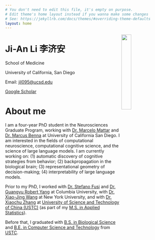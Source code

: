 ```yaml
---
# You don't need to edit this file, it's empty on purpose.
# Edit theme's home layout instead if you wanna make some changes
# See: https://jekyllrb.com/docs/themes/#overriding-theme-defaults
layout: home
---
```


<img style="float: right; width: 25%" src="{{site.url}}/assets/cv/me.jpg">

<h1 class="post-title">Ji-An Li 李济安</h1>

School of Medicine

University of California, San Diego

Email: jil095@ucsd.edu

[Google Scholar](https://scholar.google.com/citations?user=lge1u8kAAAAJ&hl=en)

# About me

I am a four-year PhD student in the Neurosciences Graduate Program, working with [Dr. Marcelo Mattar](https://www.mattarlab.com/people) and [Dr. Marcus Benna](https://bennalab.biosci.ucsd.edu/people/) at University of California San Diego. 
I am interested in the fields of computational neuroscience, computational cognitive science, and the science of large language models. 
I am currently working on: (1) automatic discovery of cognitive strategies from behavior; (2) backpropagation in the biological brain; (3) representational geometry of decision-making; (4) interpretability of large language models.

Prior to my PhD, I worked with [Dr. Stefano Fusi](https://ctn.zuckermaninstitute.columbia.edu/people/stefano-fusi) and [Dr. Guangyu Robert Yang](https://www.metaconscious.org/people/) at Columbia University, with [Dr. Xiao-Jing Wang](https://www.cns.nyu.edu/wanglab/) at New York University, and with 
[Dr. Xiaochu Zhang](http://en.hfnl.ustc.edu.cn/Faculty/Facultys/201107/t20110716_116215.html) at [University of Science and Technology of China (USTC)](https://en.ustc.edu.cn/) (as part of my [M.S. in Applied Statistics](http://en.business.ustc.edu.cn/audsf/list.htm)).

Before that, I graduated with [B.S. in Biological Science](https://en.biox.ustc.edu.cn/) and [B.E. in Computer Science and Technology](https://en.cs.ustc.edu.cn/) from [USTC](https://en.ustc.edu.cn/).



